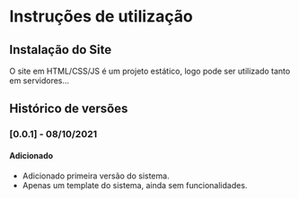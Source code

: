 # Instruções de utilização

## Instalação do Site

O site em HTML/CSS/JS é um projeto estático, logo pode ser utilizado tanto em servidores...

## Histórico de versões

### [0.0.1] - 08/10/2021
#### Adicionado
- Adicionado primeira versão do sistema.
- Apenas um template do sistema, ainda sem funcionalidades.
